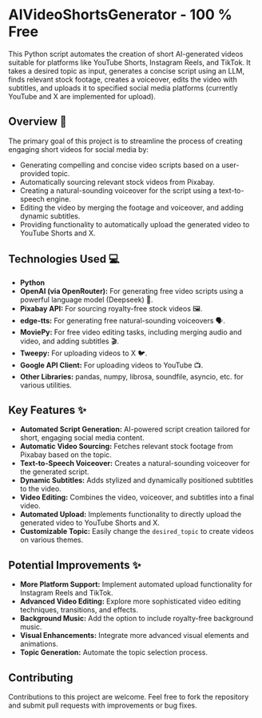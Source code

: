 # AIVideoShortsGenerator - 100 % Free

This Python script automates the creation of short AI-generated videos suitable for platforms like YouTube Shorts, Instagram Reels, and TikTok. It takes a desired topic as input, generates a concise script using an LLM, finds relevant stock footage, creates a voiceover, edits the video with subtitles, and uploads it to specified social media platforms (currently YouTube and X are implemented for upload).

## Overview 🧐

The primary goal of this project is to streamline the process of creating engaging short videos for social media by:

* Generating compelling and concise video scripts based on a user-provided topic.
* Automatically sourcing relevant stock videos from Pixabay.
* Creating a natural-sounding voiceover for the script using a text-to-speech engine.
* Editing the video by merging the footage and voiceover, and adding dynamic subtitles.
* Providing functionality to automatically upload the generated video to YouTube Shorts and X.

## Technologies Used 💻

* **Python**
* **OpenAI (via OpenRouter):** For generating free video scripts using a powerful language model (Deepseek) 🧠.
* **Pixabay API:** For sourcing royalty-free stock videos 🖼️.
* **edge-tts:** For generating free natural-sounding voiceovers 🗣️.
* **MoviePy:** For free video editing tasks, including merging audio and video, and adding subtitles 🎬.
* **Tweepy:** For uploading videos to X 🐦.
* **Google API Client:** For uploading videos to YouTube 📺.
* **Other Libraries:** pandas, numpy, librosa, soundfile, asyncio, etc. for various utilities.

## Key Features ✨

* **Automated Script Generation:** AI-powered script creation tailored for short, engaging social media content.
* **Automatic Video Sourcing:** Fetches relevant stock footage from Pixabay based on the topic.
* **Text-to-Speech Voiceover:** Creates a natural-sounding voiceover for the generated script.
* **Dynamic Subtitles:** Adds stylized and dynamically positioned subtitles to the video.
* **Video Editing:** Combines the video, voiceover, and subtitles into a final video.
* **Automated Upload:** Implements functionality to directly upload the generated video to YouTube Shorts and X.
* **Customizable Topic:** Easily change the `desired_topic` to create videos on various themes.

## Potential Improvements ✨

* **More Platform Support:** Implement automated upload functionality for Instagram Reels and TikTok.
* **Advanced Video Editing:** Explore more sophisticated video editing techniques, transitions, and effects.
* **Background Music:** Add the option to include royalty-free background music.
* **Visual Enhancements:** Integrate more advanced visual elements and animations.
* **Topic Generation:** Automate the topic selection process.

## Contributing

Contributions to this project are welcome. Feel free to fork the repository and submit pull requests with improvements or bug fixes.
